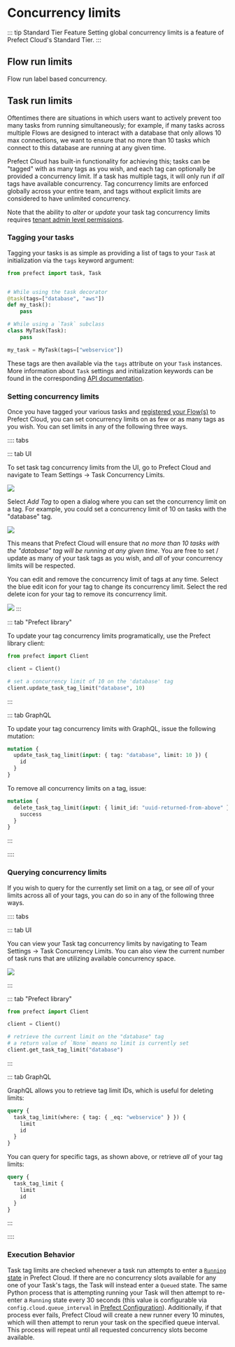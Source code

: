 # Concurrency limits <Badge text="Cloud"/>

::: tip Standard Tier Feature
Setting global concurrency limits is a feature of Prefect Cloud's Standard Tier.
:::

## Flow run limits <Badge text="Cloud"/>

Flow run label based concurrency.

<!-- TODO -->

## Task run limits <Badge text="Cloud"/>


Oftentimes there are situations in which users want to actively prevent too many tasks from running simultaneously; for example, if many tasks across multiple Flows are designed to interact with a database that only allows 10 max connections, we want to ensure that no more than 10 tasks which connect to this database are running at any given time.

Prefect Cloud has built-in functionality for achieving this; tasks can be "tagged" with as many tags as you wish, and each tag can optionally be provided a concurrency limit. If a task has multiple tags, it will only run if _all_ tags have available concurrency. Tag concurrency limits are enforced globally across your entire team, and tags without explicit limits are considered to have unlimited concurrency.

<!-- TODO:tokens -->
Note that the ability to _alter_ or _update_ your task tag concurrency limits requires [tenant admin level permissions](tokens.md#tenant).

### Tagging your tasks

Tagging your tasks is as simple as providing a list of tags to your `Task` at initialization via the `tags` keyword argument:

```python
from prefect import task, Task


# While using the task decorator
@task(tags=["database", "aws"])
def my_task():
    pass

# While using a `Task` subclass
class MyTask(Task):
    pass

my_task = MyTask(tags=["webservice"])
```

These tags are then available via the `tags` attribute on your `Task` instances. More information about `Task` settings and initialization keywords can be found in the corresponding [API documentation](../../api/latest/core/task.md#task-2).

### Setting concurrency limits

Once you have tagged your various tasks and [registered your Flow(s)](flows.md#registering-a-flow-from-prefect-core) to Prefect Cloud, you can set concurrency limits on as few or as many tags as you wish. You can set limits in any of the following three ways.

:::: tabs

::: tab UI

To set task tag concurrency limits from the UI, go to Prefect Cloud and navigate to Team Settings -> Task Concurrency Limits.

![](/orchestration/ui/task-concurrency-limits.png)

Select _Add Tag_ to open a dialog where you can set the concurrency limit on a tag. For example, you could set a concurrency limit of 10 on tasks with the "database" tag.

![](/orchestration/ui/task-concurrency-add-limit.png)

This means that Prefect Cloud will ensure that _no more than 10 tasks with the "database" tag will be running at any given time_. You are free to set / update as many of your task tags as you wish, and _all_ of your concurrency limits will be respected.

You can edit and remove the concurrency limit of tags at any time. Select the blue edit icon for your tag to change its concurrency limit. Select the red delete icon for your tag to remove its concurrency limit.

![](/orchestration/ui/task-concurrency-limit-icons.png)
:::

::: tab "Prefect library"

To update your tag concurrency limits programatically, use the Prefect library client:

```python
from prefect import Client

client = Client()

# set a concurrency limit of 10 on the 'database' tag
client.update_task_tag_limit("database", 10)
```
:::

::: tab GraphQL

To update your tag concurrency limits with GraphQL, issue the following mutation:

```graphql
mutation {
  update_task_tag_limit(input: { tag: "database", limit: 10 }) {
    id
  }
}
```

To remove all concurrency limits on a tag, issue:

```graphql
mutation {
  delete_task_tag_limit(input: { limit_id: "uuid-returned-from-above" }) {
    success
  }
}
```
:::

::::

### Querying concurrency limits

If you wish to query for the currently set limit on a tag, or see _all_ of your limits across all of your tags, you can do so in any of the following three ways.

:::: tabs

::: tab UI

You can view your Task tag concurrency limits by navigating to Team Settings -> Task Concurrency Limits. You can also view the current number of task runs that are utilizing available concurrency space.

![](/orchestration/ui/task-concurrency-limit-usage.png)

:::

::: tab "Prefect library"

```python
from prefect import Client

client = Client()

# retrieve the current limit on the "database" tag
# a return value of `None` means no limit is currently set
client.get_task_tag_limit("database")
```

:::

::: tab GraphQL

GraphQL allows you to retrieve tag limit IDs, which is useful for deleting limits:

```graphql
query {
  task_tag_limit(where: { tag: { _eq: "webservice" } }) {
    limit
    id
  }
}
```

You can query for specific tags, as shown above, or retrieve _all_ of your tag limits:

```graphql
query {
  task_tag_limit {
    limit
    id
  }
}
```
:::

::::

### Execution Behavior

Task tag limits are checked whenever a task run attempts to enter a [`Running` state](../../core/concepts/states.md) in Prefect Cloud. If there are no concurrency slots available for any one of your Task's tags, the Task will instead enter a `Queued` state. The same Python process that is attempting running your Task will then attempt to re-enter a `Running` state every 30 seconds (this value is configurable via `config.cloud.queue_interval` in [Prefect Configuration](../../core/concepts/configuration.md)). Additionally, if that process ever fails, Prefect Cloud will create a new runner every 10 minutes, which will then attempt to rerun your task on the specified queue interval. This process will repeat until all requested concurrency slots become available.
